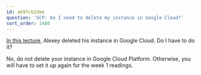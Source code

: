 ```yaml
---
id: a697cb2dee
question: 'GCP: Do I need to delete my instance in Google Cloud?'
sort_order: 1480
---
```


[In this lecture](https://www.youtube.com/watch?v=ae-CV2KfoN0&list=PL3MmuxUbc_hJed7dXYoJw8DoCuVHhGEQb), Alexey deleted his instance in Google Cloud. Do I have to do it?

No, do not delete your instance in Google Cloud Platform. Otherwise, you will have to set it up again for the week 1 readings.